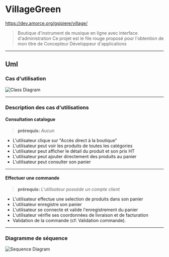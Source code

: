 # VillageGreen

https://dev.amorce.org/gsipiere/village/

> Boutique d'instrument de musique en ligne avec interface d'administration
> Ce projet est le file rouge proposé pour l'obtention de mon titre de Concepteur Développeur d'applications

***

## Uml

### Cas d'utilisation

![Class Diagram](http://www.plantuml.com/plantuml/proxy?src=https://raw.githubusercontent.com/germainsip/projet-village/master/puml/cas_util.puml)

***

### Description des cas d'utilisations

#### Consultation catalogue

> **prérequis:** _Aucun_


- L'utilisateur clique sur "Accès direct à la boutique"
- L'utilisateur peut voir les produits de toutes les catégories
- L'utilisateur peut afficher le détail du produit et son prix HT
- L'utilisateur peut ajouter directement des produits au panier
- L'utilisateur peut consulter son panier

***

#### Effectuer une commande

> **prérequis:** _L'utilisateur possède un compte client_

- L'utilisateur effectue une selection de produits dans son panier
- L'utilisateur enregistre son panier
- L'utilisateur se connecte et valide l'enregistrement du panier
- L'utilisateur vérifie ses coordonnées de livraison et de facturation
- Validation de la commande (cf: Validation commande).

***

### Diagramme de séquence

![Sequence Diagram](http://www.plantuml.com/plantuml/proxy?src=https://raw.githubusercontent.com/germainsip/projet-village/master/puml/sequence1.puml)
